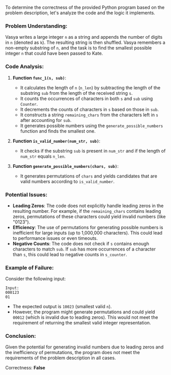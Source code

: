 To determine the correctness of the provided Python program based on the problem description, let's analyze the code and the logic it implements.

### Problem Understanding:
Vasya writes a large integer `n` as a string and appends the number of digits in `n` (denoted as `k`). The resulting string is then shuffled. Vasya remembers a non-empty substring of `n`, and the task is to find the smallest possible integer `n` that could have been passed to Kate.

### Code Analysis:
1. **Function `func_1(s, sub)`**:
   - It calculates the length of `n` (`n_len`) by subtracting the length of the substring `sub` from the length of the received string `s`.
   - It counts the occurrences of characters in both `s` and `sub` using `Counter`.
   - It decrements the counts of characters in `s` based on those in `sub`.
   - It constructs a string `remaining_chars` from the characters left in `s` after accounting for `sub`.
   - It generates possible numbers using the `generate_possible_numbers` function and finds the smallest one.

2. **Function `is_valid_number(num_str, sub)`**:
   - It checks if the substring `sub` is present in `num_str` and if the length of `num_str` equals `n_len`.

3. **Function `generate_possible_numbers(chars, sub)`**:
   - It generates permutations of `chars` and yields candidates that are valid numbers according to `is_valid_number`.

### Potential Issues:
- **Leading Zeros**: The code does not explicitly handle leading zeros in the resulting number. For example, if the `remaining_chars` contains leading zeros, permutations of these characters could yield invalid numbers (like "0123").
- **Efficiency**: The use of permutations for generating possible numbers is inefficient for large inputs (up to 1,000,000 characters). This could lead to performance issues or even timeouts.
- **Negative Counts**: The code does not check if `s` contains enough characters to match `sub`. If `sub` has more occurrences of a character than `s`, this could lead to negative counts in `s_counter`.

### Example of Failure:
Consider the following input:
```
Input:
000123
01
```
- The expected output is `10023` (smallest valid `n`).
- However, the program might generate permutations and could yield `00012` (which is invalid due to leading zeros). This would not meet the requirement of returning the smallest valid integer representation.

### Conclusion:
Given the potential for generating invalid numbers due to leading zeros and the inefficiency of permutations, the program does not meet the requirements of the problem description in all cases.

Correctness: **False**